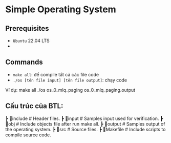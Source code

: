 # Simple Operating System

## Prerequisites
- `Ubuntu` 22.04 LTS
- 
## Commands
- `make all`: để compile tất cả các file code
- `./os [tên file input] [tên file output]`: chạy code  

Ví dụ:
make all
./os os_0_mlq_paging os_0_mlq_paging.output


## Cấu trúc của BTL:

 ┣ 📂include        # Header files.
 ┣ 📂input          # Samples input used for verification.
 ┣ 📂obj            # Include objects file after run make all.
 ┣ 📂output         # Samples output of the operating system.
 ┣ 📂src            # Source files.
 ┣ 📜Makefile       # Include scripts to compile source code. 

